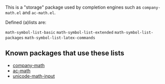 This is a "storage" package used by completion engines such as `company-math.el` and `ac-math.el`.

Defined (a)lists are:

 `math-symbol-list-basic`
 `math-symbol-list-extended`
 `math-symbol-list-packages`
 `math-symbol-list-latex-commands`


## Known packages that use these lists

  - [company-math](https://github.com/vspinu/company-math)
  - [ac-math](https://github.com/vspinu/ac-math)
  - [unicode-math-input](https://github.com/tpapp/unicode-math-input)
